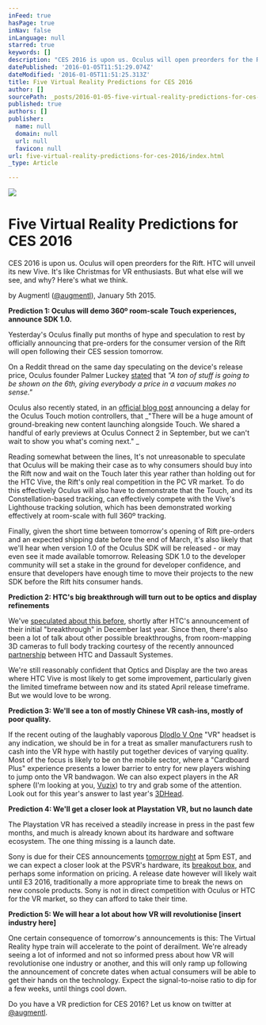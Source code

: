 ```yaml
---
inFeed: true
hasPage: true
inNav: false
inLanguage: null
starred: true
keywords: []
description: "CES 2016 is upon us. Oculus will open preorders for the Rift. HTC will unveil its new Vive. It's like Christmas for VR enthusiasts. But what else will we see, and why? Here's what we think."
datePublished: '2016-01-05T11:51:29.074Z'
dateModified: '2016-01-05T11:51:25.313Z'
title: Five Virtual Reality Predictions for CES 2016
author: []
sourcePath: _posts/2016-01-05-five-virtual-reality-predictions-for-ces-2016.md
published: true
authors: []
publisher:
  name: null
  domain: null
  url: null
  favicon: null
url: five-virtual-reality-predictions-for-ces-2016/index.html
_type: Article

---
```

![](https://s3-us-west-2.amazonaws.com/the-grid-img/p/91a72f1b600d25c723cdebf26e660524a2c8951e.jpg)

# Five Virtual Reality Predictions for CES 2016

CES 2016 is upon us. Oculus will open preorders for the Rift. HTC will unveil its new Vive. It's like Christmas for VR enthusiasts. But what else will we see, and why? Here's what we think.

by Augmentl ([@augmentl][0]), January 5th 2015\.

**Prediction 1: Oculus will demo 360º room-scale Touch experiences, announce SDK 1.0\.**

Yesterday's  Oculus finally put months of hype and speculation to rest by officially announcing that pre-orders for the consumer version of the Rift will open following their CES session tomorrow.  

On a Reddit thread on the same day speculating on the device's release price, Oculus founder Palmer Luckey [stated][1] that _"A ton of stuff is going to be shown on the 6th, giving everybody a price in a vacuum makes no sense."_

Oculus also recently stated, in an [official blog post][2] announcing a delay for the Oculus Touch motion controllers, that _"There will be a huge amount of ground-breaking new content launching alongside Touch. We shared a handful of early previews at Oculus Connect 2 in September, but we can't wait to show you what's coming next." _

Reading somewhat between the lines, It's not unreasonable to speculate that Oculus will be making their case as to why consumers should buy into the Rift now and wait on the Touch later this year rather than holding out for the HTC Vive, the Rift's only real competition in the PC VR market. To do this effectively Oculus will also have to demonstrate that the Touch, and its Constellation-based tracking, can effectively compete with the Vive's Lighthouse tracking solution, which has been demonstrated working effectively at room-scale with full 360º tracking.

Finally, given the short time between tomorrow's opening of Rift pre-orders and an expected shipping date before the end of March, it's also likely that we'll hear when version 1.0 of the Oculus SDK will be released - or may even see it made available tomorrow. Releasing SDK 1.0 to the developer community will set a stake in the ground for developer confidence, and ensure that developers have enough time to move their projects to the new SDK before the Rift hits consumer hands.

**Prediction 2: HTC's big breakthrough will turn out to be optics and display refinements**

We've [speculated about this before][3], shortly after HTC's announcement of their initial "breakthrough" in December last year. Since then, there's also been a lot of talk about other possible breakthroughs, from room-mapping 3D cameras to full body tracking courtesy of the recently announced [partnership][4] between HTC and Dassault Systemes. 

We're still reasonably confident that Optics and Display are the two areas where HTC Vive is most likely to get some improvement, particularly given the limited timeframe between now and its stated April release timeframe. But we would love to be wrong. 

**Prediction 3: We'll see a ton of mostly Chinese VR cash-ins, mostly of poor quality.**

If the recent outing of the laughably vaporous [Dlodlo V One][5] "VR" headset is any indication, we should be in for a treat as smaller manufacturers rush to cash into the VR hype with hastily put together devices of varying quality. Most of the focus is likely to be on the mobile sector, where a "Cardboard Plus" experience presents a lower barrier to entry for new players wishing to jump onto the VR bandwagon. We can also expect players in the AR sphere (I'm looking at you, [Vuzix][6]) to try and grab some of the attention. Look out for this year's answer to last year's [3DHead][7].

**Prediction 4: We'll get a closer look at Playstation VR, but no launch date**

The Playstation VR has received a steadily increase in press in the past few months, and much is already known about its hardware and software ecosystem. The one thing missing is a launch date. 

Sony is due for their CES announcements [tomorrow night][8] at 5pm EST, and we can expect a closer look at the PSVR's hardware, its [breakout box][9], and perhaps some information on pricing. A release date however will likely wait until E3 2016, traditionally a more appropriate time to break the news on new console products. Sony is not in direct competition with Oculus or HTC for the VR market, so they can afford to take their time.

**Prediction 5: We will hear a lot about how VR will revolutionise \[insert industry here\]**

One certain consequence of tomorrow's announcements is this: The Virtual Reality hype train will accelerate to the point of derailment. We're already seeing a lot of informed and not so informed press about how VR will revolutionise one industry or another, and this will only ramp up following the announcement of concrete dates when actual consumers will be able to get their hands on the technology. Expect the signal-to-noise ratio to dip for a few weeks, until things cool down. 

Do you have a VR prediction for CES 2016? Let us know on twitter at [@augmentl][0].

[0]: http://twitter.com/augmentl
[1]: https://www.reddit.com/r/oculus/comments/3zfa1f/oculus_rift_preorders_to_open_on_january_6/cym60y0
[2]: https://www.oculus.com/en-us/blog/update-on-oculus-touch-ship-date/
[3]: http://augmentl.io/the-htc-vive-breakthrough-could-be-improved-optics-hdr/
[4]: https://twitter.com/Dassault3DS/status/683713191562485760
[5]: http://augmentl.io/meet-the-dlodlo-v-one-the-worlds-most-dubious-vr-headset/
[6]: http://augmentl.io/ces-does-not-understand-vr/
[7]: http://www.beverlyhills3d.com/
[8]: https://blog.sony.com/ces/
[9]: http://www.eurogamer.net/articles/digitalfoundry-2015-playstation-vr-external-processor-revealed